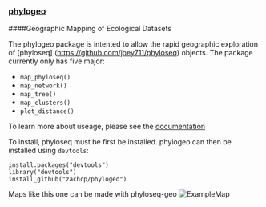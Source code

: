 ### [phylogeo](http://zachcp.github.com/phylogeo/)

####Geographic Mapping of Ecological Datasets

The phylogeo package is intented to allow the rapid geographic exploration of [phyloseq] (https://github.com/joey711/phyloseq) objects. The package currently only has five major: 

- `map_phyloseq()` 
- `map_network()` 
- `map_tree()`
- `map_clusters()`
- `plot_distance()`

To learn more about useage, please see the [documentation](http://zachcp.github.io/phylogeo/)

To install, phyloseq must be first be installed. phylogeo can then be installed using `devtools`:

```
install.packages("devtools")
library("devtools")
install_github("zachcp/phylogeo")
```

Maps like this one can be made with phyloseq-geo ![ExampleMap](https://dl.dropboxusercontent.com/u/1803062/examplemap.png)

